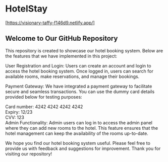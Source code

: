 # HotelStay
[https://visionary-taffy-f146d9.netlify.app/]
## Welcome to Our GitHub Repository
This repository is created to showcase our hotel booking system. Below are the features that we have implemented in this project:

User Registration and Login: Users can create an account and login to access the hotel booking system. Once logged in, users can search for available rooms, make reservations, and manage their bookings.

Payment Gateway: We have integrated a payment gateway to facilitate secure and seamless transactions. You can use the dummy card details provided below for testing purposes:

Card number: 4242 4242 4242 4242</br>
Expiry: 12/23</br>
CVV: 123</br>
Admin Functionality: Admin users can log in to access the admin panel where they can add new rooms to the hotel. This feature ensures that the hotel management can keep the availability of the rooms up-to-date.

We hope you find our hotel booking system useful. Please feel free to provide us with feedback and suggestions for improvement. Thank you for visiting our repository!
